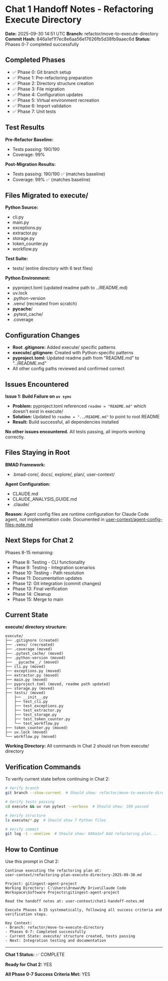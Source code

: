 # Chat 1 Handoff Notes - Refactoring Execute Directory

**Date:** 2025-09-30 14:51 UTC
**Branch:** refactor/move-to-execute-directory
**Commit Hash:** 846a1ef1f7ec8e6aa56e17626fb5d38fb9aaec6d
**Status:** Phases 0-7 completed successfully

## Completed Phases

- ✅ Phase 0: Git branch setup
- ✅ Phase 1: Pre-refactoring preparation
- ✅ Phase 2: Directory structure creation
- ✅ Phase 3: File migration
- ✅ Phase 4: Configuration updates
- ✅ Phase 5: Virtual environment recreation
- ✅ Phase 6: Import validation
- ✅ Phase 7: Unit tests

## Test Results

**Pre-Refactor Baseline:**
- Tests passing: 190/190
- Coverage: 99%

**Post-Migration Results:**
- Tests passing: 190/190 ✅ (matches baseline)
- Coverage: 99% ✅ (matches baseline)

## Files Migrated to execute/

**Python Source:**
- cli.py
- main.py
- exceptions.py
- extractor.py
- storage.py
- token_counter.py
- workflow.py

**Test Suite:**
- tests/ (entire directory with 6 test files)

**Python Environment:**
- pyproject.toml (updated readme path to ../README.md)
- uv.lock
- .python-version
- .venv/ (recreated from scratch)
- __pycache__/
- .pytest_cache/
- .coverage

## Configuration Changes

- **Root .gitignore:** Added execute/ specific patterns
- **execute/.gitignore:** Created with Python-specific patterns
- **pyproject.toml:** Updated readme path from "README.md" to "../README.md"
- All other config paths reviewed and confirmed correct

## Issues Encountered

**Issue 1: Build Failure on `uv sync`**
- **Problem:** pyproject.toml referenced `readme = "README.md"` which doesn't exist in execute/
- **Solution:** Updated to `readme = "../README.md"` to point to root README
- **Result:** Build successful, all dependencies installed

**No other issues encountered.** All tests passing, all imports working correctly.

## Files Staying in Root

**BMAD Framework:**
- .bmad-core/, docs/, explore/, plan/, user-context/

**Agent Configuration:**
- CLAUDE.md
- CLAUDE_ANALYSIS_GUIDE.md
- .claude/

**Reason:** Agent config files are runtime configuration for Claude Code agent, not implementation code. Documented in [user-context/agent-config-files-note.md](agent-config-files-note.md)

## Next Steps for Chat 2

Phases 8-15 remaining:
- Phase 8: Testing - CLI functionality
- Phase 9: Testing - Integration scenarios
- Phase 10: Testing - Path resolution
- Phase 11: Documentation updates
- Phase 12: Git integration (commit changes)
- Phase 13: Final verification
- Phase 14: Cleanup
- Phase 15: Merge to main

## Current State

**execute/ directory structure:**
```
execute/
├── .gitignore (created)
├── .venv/ (recreated)
├── .coverage (moved)
├── .pytest_cache/ (moved)
├── .python-version (moved)
├── __pycache__/ (moved)
├── cli.py (moved)
├── exceptions.py (moved)
├── extractor.py (moved)
├── main.py (moved)
├── pyproject.toml (moved, readme path updated)
├── storage.py (moved)
├── tests/ (moved)
│   ├── __init__.py
│   ├── test_cli.py
│   ├── test_exceptions.py
│   ├── test_extractor.py
│   ├── test_storage.py
│   ├── test_token_counter.py
│   └── test_workflow.py
├── token_counter.py (moved)
├── uv.lock (moved)
└── workflow.py (moved)
```

**Working Directory:** All commands in Chat 2 should run from execute/ directory

## Verification Commands

To verify current state before continuing in Chat 2:

```bash
# Verify branch
git branch --show-current  # Should show: refactor/move-to-execute-directory

# Verify tests passing
cd execute && uv run pytest --verbose  # Should show: 190 passed

# Verify structure
ls execute/*.py  # Should show 7 Python files

# Verify commit
git log -1 --oneline  # Should show: 846a1ef Add refactoring plan...
```

## How to Continue

Use this prompt in Chat 2:

```
Continue executing the refactoring plan at:
user-context/refactoring-plan-execute-directory-2025-09-30.md

Project: gitingest-agent-project
Working Directory: C:\Users\drewa\My Drive\Claude Code Workspace\Software Projects\gitingest-agent-project

Read the handoff notes at: user-context/chat1-handoff-notes.md

Execute Phases 8-15 systematically, following all success criteria and verification steps.

Key Context:
- Branch: refactor/move-to-execute-directory
- Phases 0-7: Completed successfully
- Current State: execute/ structure created, tests passing
- Next: Integration testing and documentation
```

---

**Chat 1 Status:** ✅ COMPLETE

**Ready for Chat 2:** YES

**All Phase 0-7 Success Criteria Met:** YES
